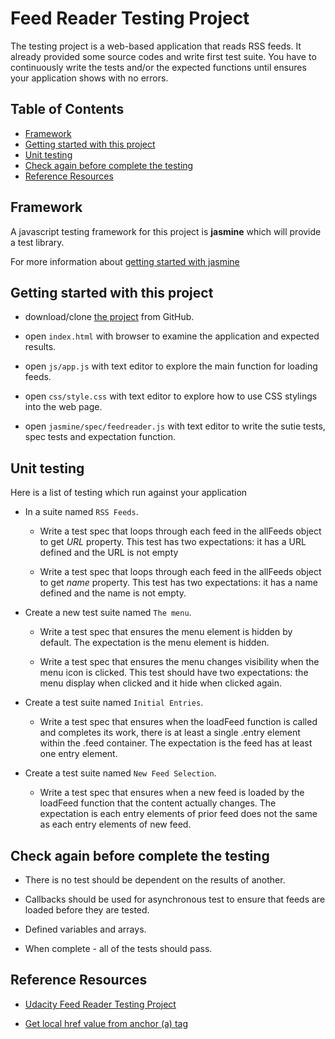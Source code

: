 # Feed Reader Testing Project

The testing project is a web-based application that reads RSS feeds. It already provided some source codes and write first test suite. You have to continuously write the tests and/or the expected functions until ensures your application shows with no errors.

## Table of Contents

* [Framework](#framework)
* [Getting started with this project](#getting-started-with-this-project)
* [Unit testing](#unit-testing)
* [Check again before complete the testing](#check-again-before-complete-the-testing)
* [Reference Resources](#reference-resources)

## Framework

A javascript testing framework for this project is **jasmine** which will provide a test library.

For more information about [getting started with jasmine](https://jasmine.github.io/pages/getting_started.html)

## Getting started with this project

* download/clone [the project](https://github.com/udacity/frontend-nanodegree-feedreader) from GitHub.

* open `index.html` with browser to examine the application and expected results.

* open `js/app.js` with text editor to explore the main function for loading feeds.

* open `css/style.css` with text editor to explore how to use CSS stylings into the web page.

* open `jasmine/spec/feedreader.js` with text editor to write the sutie tests, spec tests and expectation function.

## Unit testing
Here is a list of testing which run against your application

* In a suite named `RSS Feeds`.

  * Write a test spec that loops through each feed in the allFeeds object to get _URL_ property. This test has two expectations: it has a URL defined and the URL is not empty 

  * Write a test spec that loops through each feed in the allFeeds object to get _name_ property. This test has two expectations: it has a name defined and the name is not empty.

* Create a new test suite named `The menu`.

  * Write a test spec that ensures the menu element is hidden by default. The expectation is the menu element is hidden.

  * Write a test spec that ensures the menu changes visibility when the menu icon is clicked. This test should have two expectations: the menu display when clicked and it hide when clicked again.

* Create a test suite named `Initial Entries`.

  * Write a test spec that ensures when the loadFeed function is called and completes its work, there is at least a single .entry element within the .feed container. The expectation is the feed has at least one entry element.

* Create a test suite named `New Feed Selection`.

  * Write a test spec that ensures when a new feed is loaded by the loadFeed function that the content actually changes. The expectation is each entry elements of prior feed does not the same as each entry elements of new feed.
    
## Check again before complete the testing

* There is no test should be dependent on the results of another.

* Callbacks should be used for asynchronous test to ensure that feeds are loaded before they are tested.

* Defined variables and arrays.

* When complete - all of the tests should pass.

## Reference Resources
  
   * [Udacity Feed Reader Testing Project](https://www.diigo.com/outliner/fjsk23/Udacity-Feed-Reader-Testing-(project-%234)?key=i5xqspbzvg)
   
   * [Get local href value from anchor (a) tag](https://stackoverflow.com/questions/15439853/get-local-href-value-from-anchor-a-tag)

